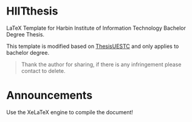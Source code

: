 # HIITthesis

LaTeX Template for Harbin Institute of Information Technology Bachelor Degree Thesis.

This template is modified based on [ThesisUESTC](https://github.com/bdebye/thesisuestc) and only applies to bachelor degree.

> Thank the author for sharing, if there is any infringement please contact to delete.

# Announcements

Use the XeLaTeX engine to compile the document!
